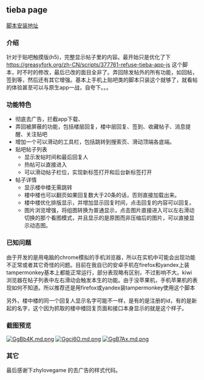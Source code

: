 ## tieba page

[脚本安装地址](https://greasyfork.org/zh-CN/scripts/390510-tieba-page)


### 介绍 

针对于贴吧触摸版(h5)，完整显示帖子里的内容。最开始只是优化了下 https://greasyfork.org/zh-CN/scripts/377761-refuse-tieba-app-js  这个脚本，时不时的修改，最后已改的面目全非了。弄回除发帖外的所有功能，如回帖，签到等，然后还有其它增强。基本上手机上贴吧类的脚本只装这个就够了，就看帖的体验甚至可以与原生app一战，自夸下。。。

### 功能特色

- 彻底去广告，拦截app下载、
- 弄回被屏蔽的功能，包括楼层回复，楼中层回复、签到、收藏帖子、消息提醒、关注贴吧
- 增加一个可以滑动的工具栏，包括跳转到搜索页、滑动顶端各底端。
- 贴吧帖子列表
  - 显示发帖时间和最后回复人
  - 热帖可以直接进入
  - 可以滑动帖子栏位，实现新标签打开和后台新标签打开
- 帖子详情
  - 显示楼中楼无需跳转
  - 楼中楼也可以翻页如果回复数大于20条的话，否则直接加载出来。
  - 楼中楼优化排版显示，并增加显示回复时间，点击回复的内容可以回复。
  - 图片浏览增强，将组图转换为普通显示，点击图片直接进入可以左右滑动切换的那个看图模式，并且显示的是原图而非压缩后的图片，可以直接显示动态图。


### 已知问题

​      由于开发的是用电脑的chrome模拟的手机浏览器，所以在实机中可能会出现功能不正常或者其它奇怪的问题。目前在我自已的安卓手机在firefox和yandex上装tampermonkey基本上都能正常运行，部分表现略有区别，不过影响不大。kiwi 浏览器在帖子列表中左右滑动会触发本生的功能。由于没苹果机，手机苹果机的表现如何不知道。所以推荐还是用firefox或yandex装tampermonkey使用这个脚本

​     另外，楼中楼的同一个回复人显示名字可能不一样，是有的是注册的id，有的是新起的名字，这个因为抓取的楼中楼回复页面和接口本身显示的就是这个样子。

### 截图预览

[![GgBb4K.md.png](https://s1.ax1x.com/2020/04/07/GgBb4K.md.png)](https://imgchr.com/i/GgBb4K)
[![Ggci6O.md.png](https://s1.ax1x.com/2020/04/07/Ggci6O.md.png)](https://imgchr.com/i/Ggci6O)
[![GgB7Ax.md.png](https://s1.ax1x.com/2020/04/07/GgB7Ax.md.png)](https://imgchr.com/i/GgB7Ax)

### 其它

最后感谢下zhylovegame 的去广告的样式代码。
